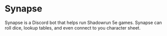 # Synapse
Synapse is a Discord bot that helps run Shadowrun 5e games. Synapse can roll dice, lookup tables, and even connect to you character sheet.